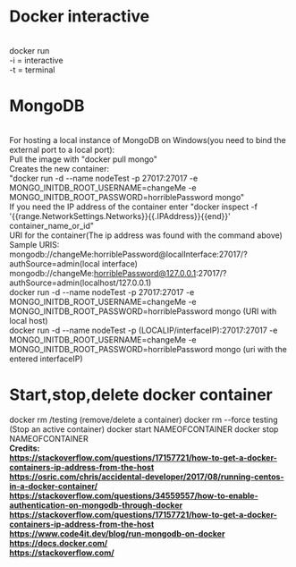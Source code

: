 # Docker interactive
<br>docker run 
<br>-i = interactive
<br>-t = terminal
# MongoDB
<br>For hosting a local instance of MongoDB on Windows(you need to bind the external port to a local port):
<br>Pull the image with "docker pull mongo"
<br>Creates the new container: <br>"docker run -d --name nodeTest -p 27017:27017 -e MONGO_INITDB_ROOT_USERNAME=changeMe -e MONGO_INITDB_ROOT_PASSWORD=horriblePassword mongo"
<br>If you need the IP address of the container enter "docker inspect -f '{{range.NetworkSettings.Networks}}{{.IPAddress}}{{end}}' container_name_or_id"
<br>URI for the container(The ip address was found with the command above)
<br>Sample URIS:<br>mongodb://changeMe:horriblePassword@localInterface:27017/?authSource=admin(local interface)<br>mongodb://changeMe:horriblePassword@127.0.0.1:27017/?authSource=admin(localhost/127.0.0.1)
<br>docker run -d --name nodeTest -p 27017:27017 -e MONGO_INITDB_ROOT_USERNAME=changeMe -e MONGO_INITDB_ROOT_PASSWORD=horriblePassword mongo (URI with local host)
<br>docker run -d --name nodeTest -p (LOCALIP/interfaceIP):27017:27017 -e MONGO_INITDB_ROOT_USERNAME=changeMe -e MONGO_INITDB_ROOT_PASSWORD=horriblePassword mongo (uri with the entered interfaceIP)
# Start,stop,delete docker container
docker rm /testing (remove/delete a container)
docker rm --force testing (Stop an active container)
docker start NAMEOFCONTAINER
docker stop NAMEOFCONTAINER
<br><b>Credits:
  <br>https://stackoverflow.com/questions/17157721/how-to-get-a-docker-containers-ip-address-from-the-host
  <br>https://osric.com/chris/accidental-developer/2017/08/running-centos-in-a-docker-container/
  <br>https://stackoverflow.com/questions/34559557/how-to-enable-authentication-on-mongodb-through-docker
  <br>https://stackoverflow.com/questions/17157721/how-to-get-a-docker-containers-ip-address-from-the-host
  <br>https://www.code4it.dev/blog/run-mongodb-on-docker
  <br>https://docs.docker.com/
  <br>https://stackoverflow.com/
